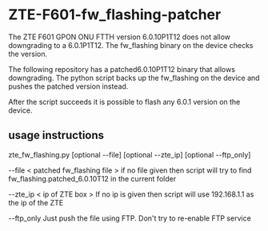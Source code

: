 # ZTE-F601-fw_flashing-patcher

The ZTE F601 GPON ONU FTTH version 6.0.10P1T12 does not allow downgrading to a 6.0.1P1T12.
The fw_flashing binary on the device checks the version.

The following repository has a patched6.0.10P1T12 binary that allows downgrading.
The python script backs up the fw_flashing on the device and pushes the patched version instead.

After the script succeeds it is possible to flash any 6.0.1 version on the device.

## usage instructions

zte_fw_flashing.py [optional --file] [optional --zte_ip] [optional --ftp_only]

--file < patched fw_flashing file > if no file given then script will try to find fw_flashing.patched_6.0.10T12 in the current folder

--zte_ip < ip of ZTE box > If no ip is given then script will use 192.168.1.1 as the ip of the ZTE

--ftp_only Just push the file using FTP. Don't try to re-enable FTP service
